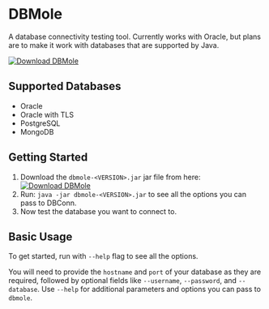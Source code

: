 # DBMole

A database connectivity testing tool. Currently works with Oracle, but plans are to make it work with databases that are supported by Java.

[![Download DBMole](https://img.shields.io/badge/DBMole-Download-orange.svg)](https://github.com/davydany/dbmole/releases)

## Supported Databases

* Oracle
* Oracle with TLS
* PostgreSQL
* MongoDB

## Getting Started

1. Download the `dbmole-<VERSION>.jar` jar file from here: [![Download DBMole](https://img.shields.io/badge/DBMole-Download-orange.svg)](https://github.com/davydany/dbmole/releases)
2. Run: `java -jar dbmole-<VERSION>.jar` to see all the options you can pass to DBConn. 
3. Now test the database you want to connect to.

## Basic Usage

To get started, run with `--help` flag to see all the options. 

You will need to provide the `hostname` and `port` of your database
as they are required, followed by optional fields like `--username`, 
`--password`, and `--database`. Use `--help` for additional parameters
and options you can pass to `dbmole`.
